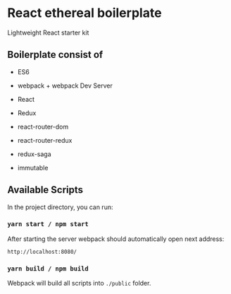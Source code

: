 # React ethereal boilerplate
Lightweight React starter kit

## Boilerplate consist of
- ES6
- webpack + webpack Dev Server
- React
- Redux
- react-router-dom
- react-router-redux
- redux-saga

- immutable

## Available Scripts

In the project directory, you can run:

### `yarn start / npm start`
After starting the server webpack should automatically open next address:
```
http://localhost:8080/
```

### `yarn build / npm build`
Webpack will build all scripts into `./public` folder.
